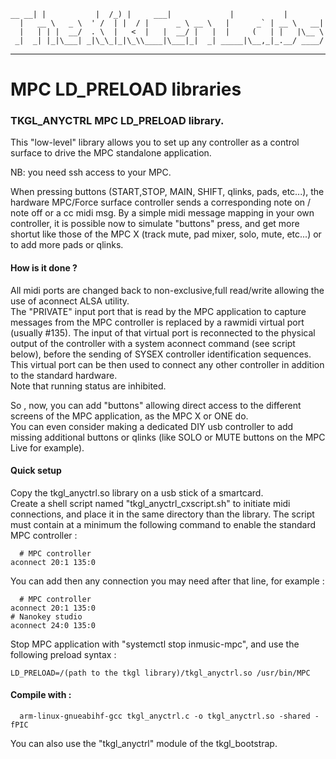     __ __| |           |  /_) |     ___|             |           |
      |   __ \   _ \  ' /  | |  / |      _ \ __ \   |      _` | __ \   __|
      |   | | |  __/  . \  |   <  |   |  __/ |   |  |     (   | |   |\__ \
     _|  _| |_|\___| _|\_\_|_|\_\\____|\___|_|  _| _____|\__,_|_.__/ ____/
 
-----------------------------------------------------------------------------
# MPC LD_PRELOAD libraries


###	TKGL_ANYCTRL MPC LD_PRELOAD library.

This "low-level" library allows you to set up any controller as a control surface to drive the MPC standalone application. 

NB: you need ssh access to your MPC.

When pressing buttons  (START,STOP, MAIN, SHIFT, qlinks, pads, etc...), the hardware MPC/Force surface controller sends a corresponding note on / note off or a cc  midi msg.
By a simple midi message mapping in your own controller, it is possible now to simulate "buttons" press, and get more shortut like those of the MPC X 
(track mute, pad mixer, solo, mute, etc...) or to add more pads or qlinks. 

#### How is it done ?

All midi ports are changed back to non-exclusive,full read/write allowing the use of aconnect ALSA utility.   
The "PRIVATE" input port that is read by the MPC application to capture messages from the MPC controller is replaced by a rawmidi virtual port (usually #135). 
The input of that virtual port is reconnected to the physical output of the controller with a system aconnect command (see script below), before the sending of
SYSEX controller identification sequences.  This virtual port can be then used to connect any other controller in addition to the standard hardware.  
Note that running status are inhibited.

So , now, you can add "buttons" allowing direct access to the different screens of the MPC application, as the MPC X or ONE do.  
You can even consider making a dedicated DIY usb controller to add missing additional buttons or qlinks (like SOLO or MUTE buttons on the MPC Live for example).

#### Quick setup

Copy the tkgl_anyctrl.so library on a usb stick of a smartcard.  
Create a shell script named "tkgl_anyctrl_cxscript.sh" to initiate midi connections, and place it in the same directory than the library. 
The script must contain at a minimum the following command to enable the standard MPC controller :
  
	  # MPC controller 
    aconnect 20:1 135:0

You can add then any connection you may need after that line, for example :

	  # MPC controller 
    aconnect 20:1 135:0
    # Nanokey studio 
    aconnect 24:0 135:0
	
Stop MPC application with "systemctl stop inmusic-mpc", and use the following preload syntax :

    LD_PRELOAD=/(path to the tkgl library)/tkgl_anyctrl.so /usr/bin/MPC

#### Compile with :

	  arm-linux-gnueabihf-gcc tkgl_anyctrl.c -o tkgl_anyctrl.so -shared -fPIC 

You can also use the "tkgl_anyctrl" module of the tkgl_bootstrap.
